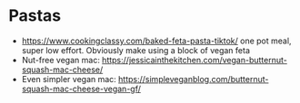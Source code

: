 # Pastas

- https://www.cookingclassy.com/baked-feta-pasta-tiktok/ one pot meal, super low effort. Obviously make using a block of vegan feta
- Nut-free vegan mac: https://jessicainthekitchen.com/vegan-butternut-squash-mac-cheese/
- Even simpler vegan mac: https://simpleveganblog.com/butternut-squash-mac-cheese-vegan-gf/

